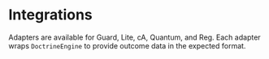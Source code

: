 # Integrations

Adapters are available for Guard, Lite, cA, Quantum, and Reg. Each adapter wraps
`DoctrineEngine` to provide outcome data in the expected format.
